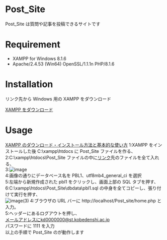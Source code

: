 # Post_Site

Post_Site は質問や記事を投稿できるサイトです

# Requirement

- XAMPP for Windows 8.1.6
- Apache/2.4.53 (Win64) OpenSSL/1.1.1n PHP/8.1.6

# Installation

リンク先から Windows 用の XAMPP をダウンロード

[XAMPP をダウンロード](https://www.apachefriends.org/jp/index.html)

# Usage

[XAMPP のダウンロード・インストール方法と基本的な使い方](https://www.webdesignleaves.com/pr/plugins/xampp_01.html)
1:XAMPP をインストールした後 C:\xampp\htdocs に Post_Site ファイルを作る、  
2:C:\xampp\htdocs\Post_Site ファイルの中に[リンク](https://github.com/iwai2809/Post_Site)先のファイルを全て入れる、  
3:![image](https://user-images.githubusercontent.com/74755775/175921414-fe669ea5-ec8e-4bd8-82ab-6bc7352a068f.png)  
4:画像の通りにデータベース名を PBL1、utf8mb4_general_ci を選択  
5:左端から新規作成された pbl1 をクリックし、画面上部の SQL タブを押す、  
6:C:\xampp\htdocs\Post_Site\dbdata\pbl1.sql の中身を全てコピーし、張り付けて実行を押す、  
![image(3)](https://user-images.githubusercontent.com/74755775/175944938-999fdf2c-3c26-4cab-b39c-c15c1efa7bff.png)
4:ブラウザの URL バーに http://localhost/Post_site/home.php と入力。  
5:ヘッダーにあるログアウトを押し、  
メールアドレスにkd0000000@st.kobedenshi.ac.jp  
パスワードに 1111 を入力  
以上の手順で Post_Site のが動作します

